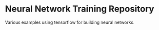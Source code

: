 # Neural Network Training Repository

Various examples using tensorflow for building neural networks. 
